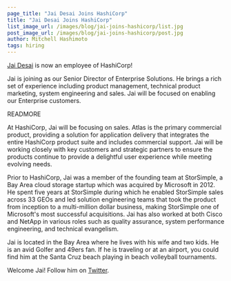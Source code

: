 ```yaml
---
page_title: "Jai Desai Joins HashiCorp"
title: "Jai Desai Joins HashiCorp"
list_image_url: /images/blog/jai-joins-hashicorp/list.jpg
post_image_url: /images/blog/jai-joins-hashicorp/post.jpg
author: Mitchell Hashimoto
tags: hiring
---
```


[Jai Desai](https://www.linkedin.com/in/jaidesai) is now an employee of
HashiCorp!

Jai is joining as our Senior Director of Enterprise Solutions. He brings a rich
set of experience including product management, technical product marketing,
system engineering and sales. Jai will be focused on enabling our Enterprise customers.

READMORE

At HashiCorp, Jai will be focusing on sales. Atlas is the primary commercial
product, providing a solution for application delivery that integrates the
entire HashiCorp product suite and includes commercial support. Jai will
be working closely with key customers and strategic partners to ensure
the products continue to provide a delightful user experience while meeting
evolving needs.

Prior to HashiCorp, Jai was a member of the founding team at StorSimple,
a Bay Area cloud storage startup which was acquired by Microsoft in 2012.
He spent five years at StorSimple during which he enabled StorSimple sales
across 33 GEOs and led solution engineering teams that took the product from
inception to a multi-million dollar business, making StorSimple one of Microsoft's
most successful acquisitions. Jai has also worked at both Cisco and NetApp in
various roles such as quality assurance, system performance engineering,
and technical evangelism.

Jai is located in the Bay Area where he lives with his wife and two kids.
He is an avid Golfer and 49ers fan. If he is traveling or at an airport,
you could find him at the Santa Cruz beach playing in beach volleyball
tournaments.

Welcome Jai! Follow him on [Twitter](https://twitter.com/jdsarkar).


